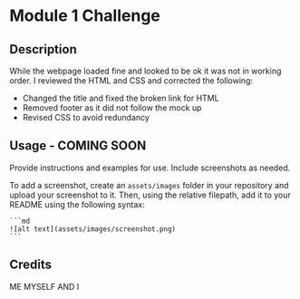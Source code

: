# Module 1 Challenge

## Description

While the webpage loaded fine and looked to be ok it was not in working order.
I reviewed the HTML and CSS and corrected the following:
- Changed the title and fixed the broken link for HTML
- Removed footer as it did not follow the mock up
- Revised CSS to avoid redundancy 


## Usage - COMING SOON

Provide instructions and examples for use. Include screenshots as needed.

To add a screenshot, create an `assets/images` folder in your repository and upload your screenshot to it. Then, using the relative filepath, add it to your README using the following syntax:

    ```md
    ![alt text](assets/images/screenshot.png)
    ```

## Credits

ME MYSELF AND I